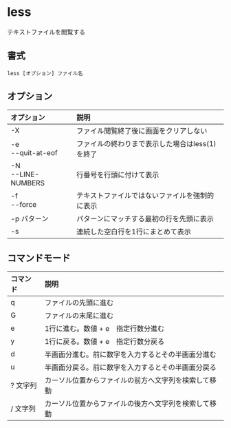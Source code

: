 # less

テキストファイルを閲覧する

## 書式

```
less [オプション] ファイル名
```

## オプション

|オプション|説明|
|:--|:--|
|-X|ファイル閲覧終了後に画面をクリアしない|
|-e<br> --quit-at-eof|ファイルの終わりまで表示した場合はless(1)を終了|
|-N<br> --LINE-NUMBERS|行番号を行頭に付けて表示|
|-f<br> --force|テキストファイルではないファイルを強制的に表示|
|-p パターン|パターンにマッチする最初の行を先頭に表示|
|-s|連続した空白行を1行にまとめて表示|


## コマンドモード

|コマンド|説明|
|:--|:--|
|q|ファイルの先頭に進む|
|G|ファイルの末尾に進む|
|e|1行に進む。数値 + e　指定行数分進む|
|y|1行に戻る。数値 + e　指定行数分戻る|
|d|半画面分進む。前に数字を入力するとその半画面分進む|
|u|半画面分戻る。前に数字を入力するとその半画面分戻る|
|? 文字列|カーソル位置からファイルの前方へ文字列を検索して移動|
|/ 文字列|カーソル位置からファイルの後方へ文字列を検索して移動|

